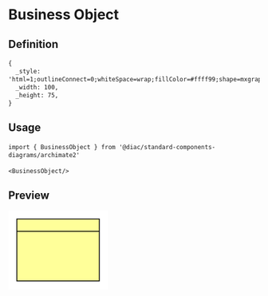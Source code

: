 # Business Object

## Definition

```
{
  _style: 'html=1;outlineConnect=0;whiteSpace=wrap;fillColor=#ffff99;shape=mxgraph.archimate.businessObject;overflow=fill',
  _width: 100,
  _height: 75,
}
```

## Usage

```
import { BusinessObject } from '@diac/standard-components-diagrams/archimate2'

<BusinessObject/>
```

## Preview

<img src="./business-object.png" width="200"/>
